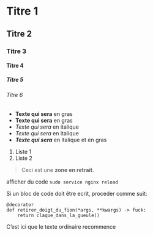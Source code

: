 #  Titre 1
## Titre 2
###  Titre 3
#### Titre 4
#####  Titre 5
###### Titre 6

- **Texte qui sera** en gras
- __Texte qui sera__  en gras
- *Texte qui sera* en italique
- _Texte qui sera_ en italique
- ***Texte qui sera*** en italique et en gras

1. Liste 1
2. Liste 2

>Ceci est une **zone en retrait**.
>

afficher du code `sudo service nginx reload`

Si un bloc de code doit être ecrit, proceder comme suit:

    @decorator
    def retirer_doigt_du_fion(*args, **kwargs) -> fuck:
        return claque_dans_la_gueule()

C’est ici que le texte ordinaire recommence